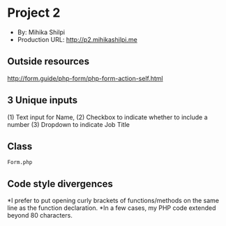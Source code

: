 # Project 2
+ By: Mihika Shilpi
+ Production URL: <http://p2.mihikashilpi.me>

## Outside resources
http://form.guide/php-form/php-form-action-self.html

## 3 Unique inputs
(1) Text input for Name, 
(2) Checkbox to indicate whether to include a number 
(3) Dropdown to indicate Job Title

## Class
`Form.php`

## Code style divergences
*I prefer to put opening curly brackets of functions/methods on the same line as the function declaration.
*In a few cases, my PHP code extended beyond 80 characters.